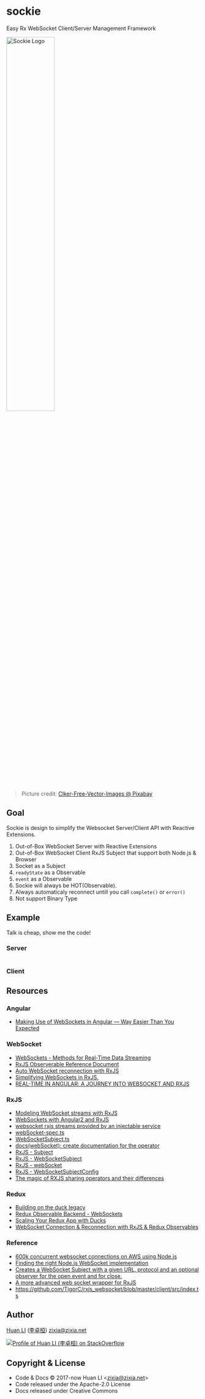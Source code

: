 # sockie

Easy Rx WebSocket Client/Server Management Framework

<!-- markdownlint-disable MD033 -->
<img alt="Sockie Logo" src="http://huan.github.io/sockie/images/sockie.svg" width="50%">

> Picture credit: [Clker-Free-Vector-Images @ Pixabay](https://pixabay.com/photo-306249/)

## Goal

Sockie is design to simplify the Websocket Server/Client API with Reactive Extensions.

1. Out-of-Box WebSocket Server with Reactive Extensions
1. Out-of-Box WebSocket Client RxJS Subject that support both Node.js & Browser
1. Socket as a Subject
1. `readyState` as a Observable
1. `event` as a Observable
1. Sockie will always be HOT(Observable).
1. Always automaticaly reconnect untill you call `complete()` or `error()`
1. Not support Binary Type

## Example

Talk is cheap, show me the code!

### Server

```ts
```

### Client


## Resources

### Angular

- [Making Use of WebSockets in Angular — Way Easier Than You Expected](https://medium.com/briebug-blog/making-use-of-websockets-in-angular-way-easier-than-you-expected-25dd0061db1d)

### WebSocket

- [WebSockets - Methods for Real-Time Data Streaming](https://os.alfajango.com/websockets-slides/#/)
- [RxJS Observerable Reference Document](http://reactivex.io/rxjs/class/es6/Observable.js~Observable.html#static-method-webSocket)
- [Auto WebSocket reconnection with RxJS](https://gearheart.io/blog/auto-websocket-reconnection-with-rxjs/)
- [Simplifying WebSockets in RxJS.](https://itnext.io/simplifying-websockets-in-rxjs-a177b887f3b8)
- [REAL-TIME IN ANGULAR: A JOURNEY INTO WEBSOCKET AND RXJS](https://javascript-conference.com/blog/real-time-in-angular-a-journey-into-websocket-and-rxjs/)

### RxJS

- [Modeling WebSocket streams with RxJS](http://stackoverflow.com/a/37390611/1123955)
- [WebSockets with Angular2 and RxJS](https://medium.com/@lwojciechowski/websockets-with-angular2-and-rxjs-8b6c5be02fac)
- [websocket rxjs streams provided by an injectable service](https://github.com/ohjames/rxjs-websockets)
- [webSocket-spec.ts](https://github.com/ReactiveX/rxjs/blob/master/spec/observables/dom/webSocket-spec.ts)
- [WebSocketSubject.ts](https://github.com/ReactiveX/rxjs/blob/master/src/observable/dom/WebSocketSubject.ts)
- [docs(webSocket): create documentation for the operator](https://github.com/ReactiveX/rxjs/pull/2450/files)
- [RxJS - Subject](https://rxjs-dev.firebaseapp.com/guide/subject)
- [RxJS - WebSocketSubject](https://rxjs-dev.firebaseapp.com/api/webSocket/WebSocketSubject)
- [RxJS - webSocket](https://rxjs-dev.firebaseapp.com/api/webSocket/webSocket)
- [RxJS - WebSocketSubjectConfig](https://rxjs-dev.firebaseapp.com/api/webSocket/WebSocketSubjectConfig)
- [The magic of RXJS sharing operators and their differences](https://itnext.io/the-magic-of-rxjs-sharing-operators-and-their-differences-3a03d699d255)

### Redux

- [Building on the duck legacy](https://github.com/alexnm/re-ducks)
- [Redux Observable Backend - WebSockets](https://github.com/Sawtaytoes/Redux-Observable-Backend/tree/2d561c327421328d64f42dc95c2e24dde5d81bea/packages/websocket)
- [Scaling Your Redux App with Ducks](https://medium.com/better-programming/scaling-your-redux-app-with-ducks-6115955638be#.4ppptx7oq)
- [WebSocket Connection & Reconnection with RxJS & Redux Observables](https://techinscribed.com/websocket-connection-reconnection-rxjs-redux-observable/)

### Reference

- [600k concurrent websocket connections on AWS using Node.js](https://blog.jayway.com/2015/04/13/600k-concurrent-websocket-connections-on-aws-using-node-js/)
- [Finding the right Node.js WebSocket implementation](https://medium.com/@denizozger/finding-the-right-node-js-websocket-implementation-b63bfca0539)
- [Creates a WebSocket Subject with a given URL, protocol and an optional observer for the open event and for close.](https://github.com/Reactive-Extensions/RxJS-DOM/blob/master/doc/operators/fromwebsocket.md)
- [A more advanced web socket wrapper for RxJS](https://github.com/fikrimuhal/RxSocketSubject)
- <https://github.com/TigorC/rxjs_websocket/blob/master/client/src/index.ts>

## Author

[Huan LI](https://github.com/huan) ([李卓桓](http://linkedin.com/in/zixia)) zixia@zixia.net

[![Profile of Huan LI (李卓桓) on StackOverflow](https://stackexchange.com/users/flair/265499.png)](https://stackexchange.com/users/265499)

## Copyright & License

- Code & Docs © 2017-now Huan LI \<zixia@zixia.net\>
- Code released under the Apache-2.0 License
- Docs released under Creative Commons
